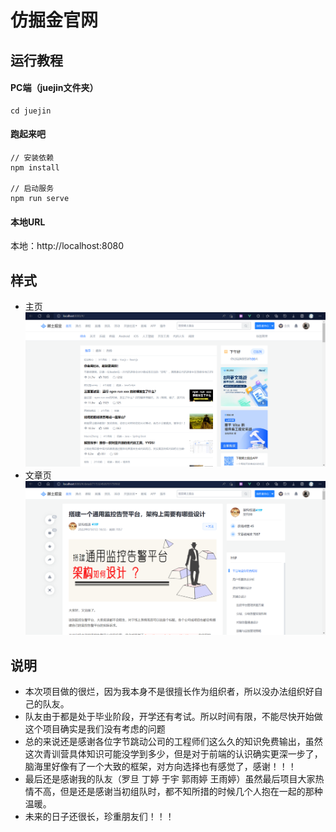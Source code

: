 # 仿掘金官网

## 运行教程

#### PC端（juejin文件夹）
```
cd juejin
```

#### 跑起来吧

```
// 安装依赖
npm install

// 启动服务
npm run serve
```

#### 本地URL

本地：http://localhost:8080

## 样式



- 主页
![](./image/index.png)
- 文章页
![](./image/article.png)

## 说明
- 本次项目做的很烂，因为我本身不是很擅长作为组织者，所以没办法组织好自己的队友。
- 队友由于都是处于毕业阶段，开学还有考试。所以时间有限，不能尽快开始做这个项目确实是我们没有考虑的问题
- 总的来说还是感谢各位字节跳动公司的工程师们这么久的知识免费输出，虽然这次青训营具体知识可能没学到多少，但是对于前端的认识确实更深一步了，脑海里好像有了一个大致的框架，对方向选择也有感觉了，感谢！！！
- 最后还是感谢我的队友（罗旦 丁婷 于宇 郭雨婷 王雨婷）虽然最后项目大家热情不高，但是还是感谢当初组队时，都不知所措的时候几个人抱在一起的那种温暖。
- 未来的日子还很长，珍重朋友们！！！